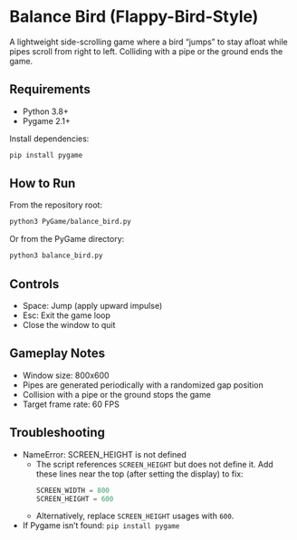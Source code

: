 # Balance Bird (Flappy-Bird-Style)

A lightweight side-scrolling game where a bird “jumps” to stay afloat while pipes scroll from right to left. Colliding with a pipe or the ground ends the game.

## Requirements
- Python 3.8+
- Pygame 2.1+

Install dependencies:
```bash
pip install pygame
```

## How to Run
From the repository root:
```bash
python3 PyGame/balance_bird.py
```

Or from the PyGame directory:
```bash
python3 balance_bird.py
```

## Controls
- Space: Jump (apply upward impulse)
- Esc: Exit the game loop
- Close the window to quit

## Gameplay Notes
- Window size: 800x600
- Pipes are generated periodically with a randomized gap position
- Collision with a pipe or the ground stops the game
- Target frame rate: 60 FPS

## Troubleshooting
- NameError: SCREEN_HEIGHT is not defined
  - The script references `SCREEN_HEIGHT` but does not define it. Add these lines near the top (after setting the display) to fix:
    ```python
    SCREEN_WIDTH = 800
    SCREEN_HEIGHT = 600
    ```
  - Alternatively, replace `SCREEN_HEIGHT` usages with `600`.
- If Pygame isn’t found: `pip install pygame`
